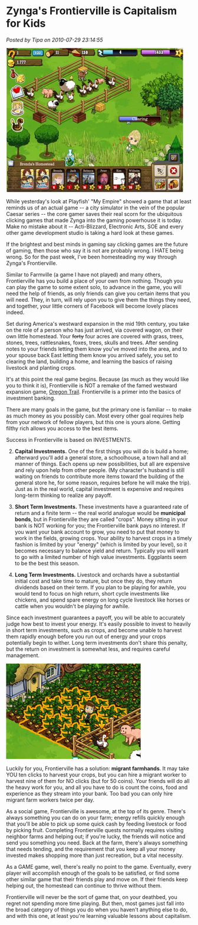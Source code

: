 # Zynga's Frontierville is Capitalism for Kids

*Posted by Tipa on 2010-07-29 23:14:55*

[![](../../../uploads/2010/07/Fullscreen-capture-7282010-111025-PM1-480x389.jpg "Clicking away in Frontierville")](../../../uploads/2010/07/Fullscreen-capture-7282010-111025-PM1.jpg)

While yesterday's look at Playfish' "My Empire" showed a game that at least reminds us of an actual game -- a city simulator in the vein of the popular Caesar series -- the core gamer saves their real scorn for the ubiquitous clicking games that made Zynga into the gaming powerhouse it is today. Make no mistake about it -- Acti-Blizzard, Electronic Arts, SOE and every other game development studio is taking a hard look at these games.

If the brightest and best minds in gaming say clicking games are the future of gaming, then those who say it is not are probably wrong. I HATE being wrong. So for the past week, I've been homesteading my way through Zynga's Frontierville.

Similar to Farmville (a game I have not played) and many others, Frontierville has you build a place of your own from nothing. Though you can play the game to some extent solo, to advance in the game, you will need the help of friends, as only friends can give you certain items that you will need. They, in turn, will rely upon you to give them the things they need, and together, your little corners of Facebook will become lovely places indeed.

Set during America's westward expansion in the mid 19th century, you take on the role of a person who has just arrived, via covered wagon, on their own little homestead. Your ~~forty~~ four acres are covered with grass, trees, stones, trees, rattlesnakes, foxes, trees, skulls and trees. After sending notes to your friends letting them know you've moved into the area, and to your spouse back East letting them know you arrived safely, you set to clearing the land, building a home, and learning the basics of raising livestock and planting crops.

It's at this point the real game begins. Because (as much as they would like you to think it is), Frontierville is NOT a remake of the famed westward expansion game, [Oregon Trail](http://en.wikipedia.org/wiki/The_Oregon_Trail_(video_game)). Frontierville is a primer into the basics of investment banking.

There are many goals in the game, but the primary one is familiar -- to make as much money as you possibly can. Most every other goal requires help from your network of fellow players, but this one is yours alone. Getting filthy rich allows you access to the best items.

Success in Frontierville is based on INVESTMENTS.

 2. **Capital Investments.** One of the first things you will do is build a home; afterward you'll add a general store, a schoolhouse, a town hall and all manner of things. Each opens up new possibilities, but all are expensive and rely upon help from other people. (My character's husband is still waiting on friends to contribute more items toward the building of the general store he, for some reason, requires before he will make the trip). Just as in the real world, capital investment is expensive and requires long-term thinking to realize any payoff.

 4. **Short Term Investments.** These investments have a guaranteed rate of return and a finite term -- the real world analogue would be **municipal bonds**, but in Frontierville they are called "crops". Money sitting in your bank is NOT working for you; the Frontierville bank pays no interest. If you want your bank account to grow, you need to put that money to work in the fields, growing crops. Your ability to harvest crops in a timely fashion is limited by your "energy" (which is limited by your level), so it becomes necessary to balance yield and return. Typically you will want to go with a limited number of high value investments. Eggplants seem to be the best this season.

 6. **Long Term Investments.** Livestock and orchards have a substantial initial cost and take time to mature, but once they do, they return dividends based on their term. If you plan to be playing for awhile, you would tend to focus on high return, short cycle investments like chickens, and spend spare energy on long cycle livestock like horses or cattle when you wouldn't be playing for awhile.




Since each investment guarantees a payoff, you will be able to accurately judge how best to invest your energy. It's easily possible to invest to heavily in short term investments, such as crops, and become unable to harvest them rapidly enough before you run out of energy and your crops potentially begin to wither. Long term investments don't share this penalty, but the return on investment is somewhat less, and requires careful management.

[![](../../../uploads/2010/07/Fullscreen-capture-7292010-103156-PM.jpg "Hire migrant workers!")](../../../uploads/2010/07/Fullscreen-capture-7292010-103156-PM.jpg)

Luckily for you, Frontierville has a solution: **migrant farmhands**. It may take YOU ten clicks to harvest your crops, but you can hire a migrant worker to harvest nine of them for NO clicks (but for 50 coins). Your friends will do all the heavy work for you, and all you have to do is count the coins, food and experience as they stream into your bank. Too bad you can only hire migrant farm workers twice per day.

As a social game, Frontierville is awesome, at the top of its genre. There's always something you can do on your farm; energy refills quickly enough that you'll be able to pick up some quick cash by feeding livestock or food by picking fruit. Completing Frontierville quests normally requires visiting neighbor farms and helping out; if you're lucky, the friends will notice and send you something you need. Back at the farm, there's always something that needs tending, and the requirement that you keep all your money invested makes shopping more than just recreation, but a vital necessity.

As a GAME game, well, there's really no point to the game. Eventually, every player will accomplish enough of the goals to be satisfied, or find some other similar game that their friends play and move on. If their friends keep helping out, the homestead can continue to thrive without them.

Frontierville will never be the sort of game that, on your deathbed, you regret not spending more time playing. But then, most games just fall into the broad category of things you do when you haven't anything else to do, and with this one, at least you're learning valuable lessons about capitalism.

